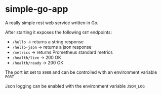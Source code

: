 # simple-go-app

A really simple rest web service written in Go.

After starting it exposes the following `GET` endpoints:
- `/hello` -> returns a string response
- `/hello-json` -> returns a json response
- `/metrics` -> returns Prometheus standard metrics
- `/health/live` -> 200 OK
- `/health/ready` -> 200 OK

The port ist set to `8080` and can be controlled with an environment variable `PORT`

Json logging can be enabled with the environment variable `JSON_LOG`

